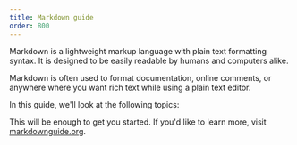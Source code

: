 ```yaml
---
title: Markdown guide
order: 800
---
```


Markdown is a lightweight markup language with plain text formatting syntax.
It is designed to be easily readable by humans and computers alike.

Markdown is often used to format documentation, online comments,
or anywhere where you want rich text while using a plain text editor.

In this guide, we'll look at the following topics:

<ReadMore list />

This will be enough to get you started. If you'd like to learn more,
visit [markdownguide.org](https://www.markdownguide.org/).
